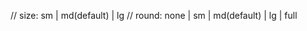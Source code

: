 // size: sm | md(default) | lg
// round: none | sm | md(default) | lg | full
<ImagePlaceholder size="lg" round="full" class="your-class"/>